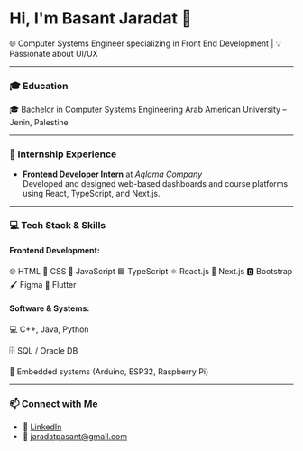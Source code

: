 # Hi, I'm Basant Jaradat 👋  
🌐 Computer Systems Engineer specializing in Front End Development | 💡 Passionate about UI/UX

---

### 🎓 Education
🎓 Bachelor in Computer Systems Engineering
Arab American University – Jenin, Palestine

---

### 💼 Internship Experience
- **Frontend Developer Intern** at *Aqlama Company*  
  Developed and designed web-based dashboards and course platforms using React, TypeScript, and Next.js.

---

### 💻 Tech Stack & Skills

#### Frontend Development:
🌐 HTML
🎨 CSS
📜 JavaScript
🟦 TypeScript
⚛️ React.js
🚀 Next.js
🅱️ Bootstrap
🖌️ Figma
📱 Flutter

#### Software & Systems:
💻 C++, Java, Python

🗄️ SQL / Oracle DB

📡 Embedded systems (Arduino, ESP32, Raspberry Pi)

---

### 📫 Connect with Me
- 💼 [LinkedIn](https://www.linkedin.com/in/basant-jaradat-44061b313)
- 📧 [jaradatpasant@gmail.com](mailto:jaradatpasant@gmail.com)

